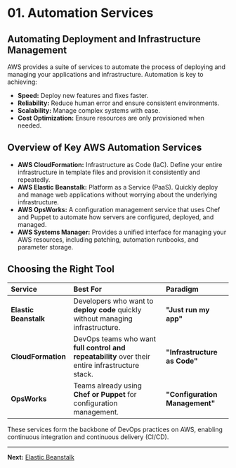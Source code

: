 # 01. Automation Services

## Automating Deployment and Infrastructure Management

AWS provides a suite of services to automate the process of deploying and managing your applications and infrastructure. Automation is key to achieving:
*   **Speed:** Deploy new features and fixes faster.
*   **Reliability:** Reduce human error and ensure consistent environments.
*   **Scalability:** Manage complex systems with ease.
*   **Cost Optimization:** Ensure resources are only provisioned when needed.

## Overview of Key AWS Automation Services

*   **AWS CloudFormation:** Infrastructure as Code (IaC). Define your entire infrastructure in template files and provision it consistently and repeatedly.
*   **AWS Elastic Beanstalk:** Platform as a Service (PaaS). Quickly deploy and manage web applications without worrying about the underlying infrastructure.
*   **AWS OpsWorks:** A configuration management service that uses Chef and Puppet to automate how servers are configured, deployed, and managed.
*   **AWS Systems Manager:** Provides a unified interface for managing your AWS resources, including patching, automation runbooks, and parameter storage.

## Choosing the Right Tool

| Service | Best For | Paradigm |
| :--- | :--- | :--- |
| **Elastic Beanstalk** | Developers who want to **deploy code** quickly without managing infrastructure. | **"Just run my app"** |
| **CloudFormation** | DevOps teams who want **full control and repeatability** over their entire infrastructure stack. | **"Infrastructure as Code"** |
| **OpsWorks** | Teams already using **Chef or Puppet** for configuration management. | **"Configuration Management"** |

These services form the backbone of DevOps practices on AWS, enabling continuous integration and continuous delivery (CI/CD).

---

**Next:** [Elastic Beanstalk](./02-elastic-beanstalk.md)
